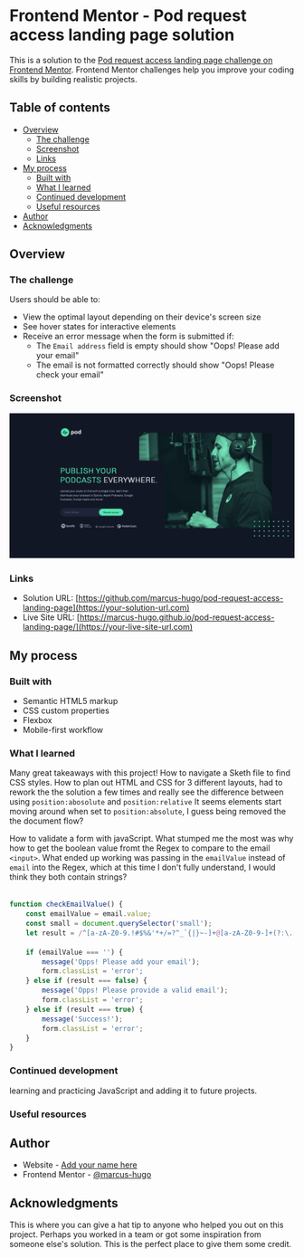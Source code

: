 # Frontend Mentor - Pod request access landing page solution

This is a solution to the [Pod request access landing page challenge on Frontend Mentor](https://www.frontendmentor.io/challenges/pod-request-access-landing-page-eyTmdkLSG). Frontend Mentor challenges help you improve your coding skills by building realistic projects. 

## Table of contents

- [Overview](#overview)
  - [The challenge](#the-challenge)
  - [Screenshot](#screenshot)
  - [Links](#links)
- [My process](#my-process)
  - [Built with](#built-with)
  - [What I learned](#what-i-learned)
  - [Continued development](#continued-development)
  - [Useful resources](#useful-resources)
- [Author](#author)
- [Acknowledgments](#acknowledgments)


## Overview

### The challenge

Users should be able to:

- View the optimal layout depending on their device's screen size
- See hover states for interactive elements
- Receive an error message when the form is submitted if:
  - The `Email address` field is empty should show "Oops! Please add your email"
  - The email is not formatted correctly should show "Oops! Please check your email"

### Screenshot

![](./screenshot.png)

### Links

- Solution URL: [https://github.com/marcus-hugo/pod-request-access-landing-page](https://your-solution-url.com)
- Live Site URL: [https://marcus-hugo.github.io/pod-request-access-landing-page/](https://your-live-site-url.com)

## My process

### Built with

- Semantic HTML5 markup
- CSS custom properties
- Flexbox
- Mobile-first workflow

### What I learned
Many great takeaways with this project!  How to navigate a Sketh file to find CSS styles. How to plan out HTML and CSS for 3 different layouts, had to rework the the solution a few times and really see the difference between using ```position:abosolute``` and ```position:relative```  It seems elements start moving around when set to ```position:absolute```, I guess being removed the the document flow?

How to validate a form with javaScript.  What stumped me the most was why how to get the boolean value fromt the Regex to compare to the email ```<input>```.  What ended up working was passing in the ```emailValue``` instead of ```email``` into the Regex, which at this time I don't fully understand, I would think they both contain strings?

```js

function checkEmailValue() {
    const emailValue = email.value;
    const small = document.querySelector('small');
    let result = /^[a-zA-Z0-9.!#$%&'*+/=?^_`{|}~-]+@[a-zA-Z0-9-]+(?:\.[a-zA-Z0-9-]+)*$/.test(emailValue);
    
    if (emailValue === '') {
        message('Opps! Please add your email');
        form.classList = 'error';
    } else if (result === false) {
        message('Opps! Please provide a valid email');
        form.classList = 'error';
    } else if (result === true) {
        message('Success!');
        form.classList = 'error';
    }
}
```

### Continued development

learning and practicing JavaScript and adding it to future projects.

### Useful resources



## Author

- Website - [Add your name here](https://www.your-site.com)
- Frontend Mentor - [@marcus-hugo](https://www.frontendmentor.io/profile/yourusername)

## Acknowledgments

This is where you can give a hat tip to anyone who helped you out on this project. Perhaps you worked in a team or got some inspiration from someone else's solution. This is the perfect place to give them some credit.